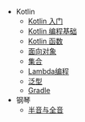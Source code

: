 * Kotlin
    * [Kotlin 入门](001.md)
    * [Kotlin 编程基础](002.md)
    * [Kotlin 函数](003.md)
    * [面向对象](004.md)
    * [集合](005.md)
    * [Lambda编程](006.md)
    * [泛型](007.md)
    * [Gradle](008.md)
* 钢琴
    * [半音与全音](piano/002.md)